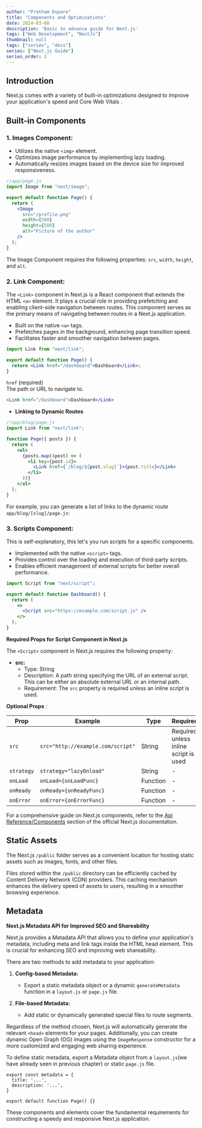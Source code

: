 ```yaml
---
author: "Pratham Dupare"
title: "Components and Optimisations"
date: 2024-03-08
description: 'Basic to advance guide for Next.js'
tags: ["Web Development", "NextJs"]
thumbnail: null
tags: ["series", "docs"]
series: ["Next.js Guide"]
series_order: 3
---
```


## Introduction

Next.js comes with a variety of built-in optimizations designed to improve your application's speed and Core Web Vitals
.

## Built-in Components

### 1. Images Component:

- Utilizes the native `<img>` element.
- Optimizes image performance by implementing lazy loading.
- Automatically resizes images based on the device size for improved responsiveness.

```jsx
//app/page.js
import Image from "next/image";

export default function Page() {
  return (
    <Image
      src="/profile.png"
      width={500}
      height={500}
      alt="Picture of the author"
    />
  );
}
```

The Image Component requires the following properties: `src`, `width`, `height`, and `alt`.

### 2. Link Component:

The `<Link>` component in Next.js is a React component that extends the HTML `<a>` element. It plays a crucial role in providing prefetching and enabling client-side navigation between routes. This component serves as the primary means of navigating between routes in a Next.js application.

- Built on the native `<a>` tags.
- Prefetches pages in the background, enhancing page transition speed.
- Facilitates faster and smoother navigation between pages.

```jsx
import Link from "next/link";

export default function Page() {
  return <Link href="/dashboard">Dashboard</Link>;
}
```

`href` (required)  
The path or URL to navigate to.

```jsx
<Link href="/dashboard">Dashboard</Link>
```

- **Linking to Dynamic Routes**

```jsx
//app/blog/page.js
import Link from "next/link";

function Page({ posts }) {
  return (
    <ul>
      {posts.map((post) => (
        <li key={post.id}>
          <Link href={`/blog/${post.slug}`}>{post.title}</Link>
        </li>
      ))}
    </ul>
  );
}
```

For example, you can generate a list of links to the dynamic route `app/blog/[slug]/page.js`:

### 3. Scripts Component:

This is self-explanatory, this let's you run scripts for a specific components.

- Implemented with the native `<script>` tags.
- Provides control over the loading and execution of third-party scripts.
- Enables efficient management of external scripts for better overall performance.

```jsx
import Script from "next/script";

export default function Dashboard() {
  return (
    <>
      <Script src="https://example.com/script.js" />
    </>
  );
}
```

**Required Props for Script Component in Next.js**

The `<Script>` component in Next.js requires the following property:

- **src:**
  - Type: String
  - Description: A path string specifying the URL of an external script. This can be either an absolute external URL or an internal path.
  - Requirement: The `src` property is required unless an inline script is used.

**Optional Props** :

| Prop       | Example                           | Type     | Required                              |
| ---------- | --------------------------------- | -------- | ------------------------------------- |
| `src`      | `src="http://example.com/script"` | String   | Required unless inline script is used |
| `strategy` | `strategy="lazyOnload"`           | String   | -                                     |
| `onLoad`   | `onLoad={onLoadFunc}`             | Function | -                                     |
| `onReady`  | `onReady={onReadyFunc}`           | Function | -                                     |
| `onError`  | `onError={onErrorFunc}`           | Function | -                                     |

For a comprehensive guide on Next.js components, refer to the [Api Reference/Components](https://nextjs.org/docs/app/api-reference/components) section of the official Next.js documentation.

## Static Assets

The Next.js `/public` folder serves as a convenient location for hosting static assets such as images, fonts, and other files.

Files stored within the `/public` directory can be efficiently cached by Content Delivery Network (CDN) providers. This caching mechanism enhances the delivery speed of assets to users, resulting in a smoother browsing experience.

## Metadata

**Next.js Metadata API for Improved SEO and Shareability**

Next.js provides a Metadata API that allows you to define your application's metadata, including meta and link tags inside the HTML head element. This is crucial for enhancing SEO and improving web shareability.

There are two methods to add metadata to your application:

1. **Config-based Metadata:**

   - Export a static metadata object or a dynamic `generateMetadata` function in a `layout.js` or `page.js` file.

2. **File-based Metadata:**
   - Add static or dynamically generated special files to route segments.

Regardless of the method chosen, Next.js will automatically generate the relevant `<head>` elements for your pages. Additionally, you can create dynamic Open Graph (OG) images using the `ImageResponse` constructor for a more customized and engaging web sharing experience.

To define static metadata, export a Metadata object from a `layout.js`(we have already seen in previous chapter) or static `page.js` file.

```
export const metadata = {
  title: '...',
  description: '...',
}

export default function Page() {}
```

These components and elements cover the fundamental requirements for constructing a speedy and responsive Next.js application.
